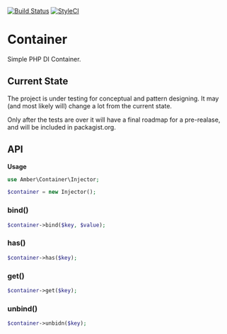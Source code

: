 [![Build Status](https://travis-ci.org/systemson/Container.svg?branch=master)](https://travis-ci.org/systemson/Container)
[![StyleCI](https://styleci.io/repos/126626182/shield?branch=master)](https://styleci.io/repos/126626182)

# Container
Simple PHP DI Container.

## Current State
The project is under testing for conceptual and pattern designing. It may (and most likely will) change a lot from the current state.

Only after the tests are over it will have a final roadmap for a pre-realase, and will be included in packagist.org.

## API
**Usage**

```php
use Amber\Container\Injector;

$container = new Injector();
```

### bind()
```php
$container->bind($key, $value);
```

### has()
```php
$container->has($key);
```

### get()
```php
$container->get($key);
```

### unbind()
```php
$container->unbidn($key);
```
